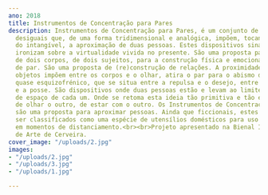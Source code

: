 ```yaml
---
ano: 2018
title: Instrumentos de Concentração para Pares
description: Instrumentos de Concentração para Pares, é um conjunto de dispositivos
  desiguais que, de uma forma tridimensional e analógica, impõem, tocando o limite
  do intangível, a aproximação de duas pessoas. Estes dispositivos sinalizam e
  ironizam sobre a virtualidade vivida no presente. São uma proposta para a aproximação
  de dois corpos, de dois sujeitos, para a construção física e emocional da ideia
  de par. São uma proposta de (re)construção de relações. A proximidade que estes
  objetos impõem entre os corpos e o olhar, atira o par para o abismo dicotómico,
  quase esquizofrénico, que se situa entre a repulsa e o desejo, entre a entrega
  e a posse. São dispositivos onde duas pessoas estão e levam ao limite o mapa referencial
  de espaço de cada um. Onde se retoma esta ideia tão primitiva e tão essencial
  de olhar o outro, de estar com o outro. Os Instrumentos de Concentração para Pares
  são uma proposta para aproximar pessoas. Ainda que ficcionais, estes objectos poderiam
  ser classificados como uma espécie de utensílios domésticos para uso terapêutico
  em momentos de distanciamento.<br><br>Projeto apresentado na Bienal Internacional
  de Arte de Cerveira.
cover_image: "/uploads/2.jpg"
images:
- "/uploads/2.jpg"
- "/uploads/3.jpg"
- "/uploads/1.jpg"

---
```

